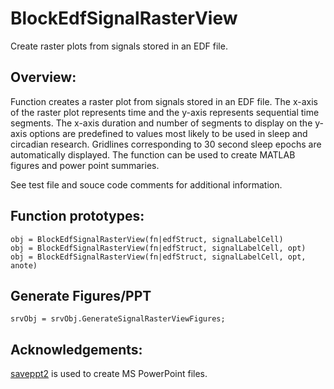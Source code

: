 BlockEdfSignalRasterView
========================

Create raster plots from signals stored in an EDF file.

## Overview:
Function creates a raster plot from signals stored in an EDF file. The x-axis of the raster plot represents time and the y-axis represents sequential time segments. The x-axis duration and number of segments to display on the y-axis options are predefined to values most likely to be used in sleep and circadian research. Gridlines corresponding to 30 second sleep epochs are automatically displayed. The function can be used to create MATLAB figures and power point summaries. 


See test file and souce code comments for additional information.

## Function prototypes:

    obj = BlockEdfSignalRasterView(fn|edfStruct, signalLabelCell)
    obj = BlockEdfSignalRasterView(fn|edfStruct, signalLabelCell, opt)
    obj = BlockEdfSignalRasterView(fn|edfStruct, signalLabelCell, opt, anote)
    
   
## Generate Figures/PPT
    srvObj = srvObj.GenerateSignalRasterViewFigures;
    
    
## Acknowledgements: 
[saveppt2](http://www.mathworks.com/matlabcentral/fileexchange/19322-saveppt2) is used to create MS PowerPoint files.
